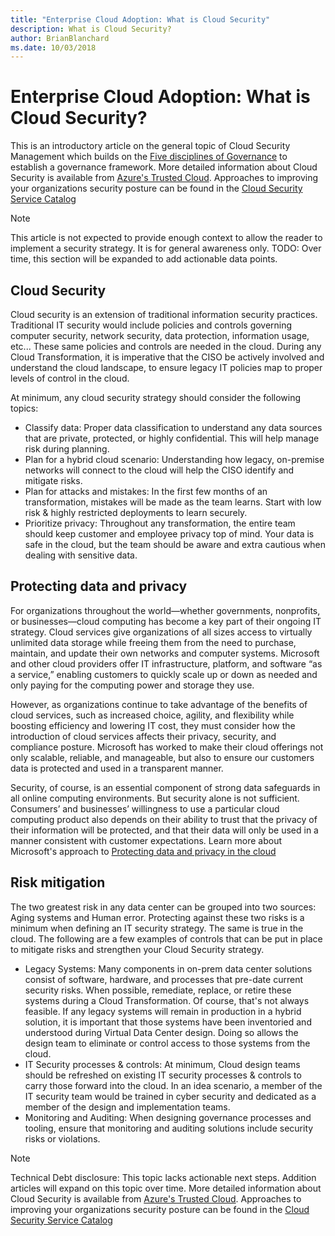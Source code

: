 ```yaml
---
title: "Enterprise Cloud Adoption: What is Cloud Security"
description: What is Cloud Security?
author: BrianBlanchard
ms.date: 10/03/2018
---
```


# Enterprise Cloud Adoption: What is Cloud Security?
This is an introductory article on the general topic of Cloud Security Management which builds on the [Five disciplines of Governance](../overview.md) to establish a governance framework. More detailed information about Cloud Security is available from [Azure's Trusted Cloud](https://azure.microsoft.com/en-us/overview/trusted-cloud/). Approaches to improving your organizations security posture can be found in the [Cloud Security Service Catalog](https://www.microsoft.com/en-us/security/information-protection)

> [!NOTE]
> This article is not expected to provide enough context to allow the reader to implement a security strategy. It is for general awareness only. TODO: Over time, this section will be expanded to add actionable data points.

## Cloud Security

Cloud security is an extension of traditional information security practices. Traditional IT security would include policies and controls governing computer security, network security, data protection, information usage, etc... These same policies and controls are needed in the cloud. During any Cloud Transformation, it is imperative that the CISO be actively involved and understand the cloud landscape, to ensure legacy IT policies map to proper levels of control in the cloud.

At minimum, any cloud security strategy should consider the following topics:

* Classify data: Proper data classification to understand any data sources that are private, protected, or highly confidential. This will help manage risk during planning.
* Plan for a hybrid cloud scenario: Understanding how legacy, on-premise networks will connect to the cloud will help the CISO identify and mitigate risks.
* Plan for attacks and mistakes: In the first few months of an transformation, mistakes will be made as the team learns. Start with low risk & highly restricted deployments to learn securely.
* Prioritize privacy: Throughout any transformation, the entire team should keep customer and employee privacy top of mind. Your data is safe in the cloud, but the team should be aware and extra cautious when dealing with sensitive data.

## Protecting data and privacy

For organizations throughout the world—whether governments, nonprofits, or businesses—cloud computing has become a key part of their ongoing IT strategy. Cloud services give organizations of all sizes access to virtually unlimited data storage while freeing them from the need to purchase, maintain, and update their own networks and computer systems. Microsoft and other cloud providers offer IT infrastructure, platform, and software “as a service,” enabling customers to quickly scale up or down as needed and only paying for the computing power and storage they use.

However, as organizations continue to take advantage of the benefits of cloud services, such as increased choice, agility, and flexibility while boosting efficiency and lowering IT cost, they must consider how the introduction of cloud services affects their privacy, security, and compliance posture. Microsoft has worked to make their cloud offerings not only scalable, reliable, and manageable, but also to ensure our customers data is protected and used in a transparent manner.

Security, of course, is an essential component of strong data safeguards in all online computing environments. But security alone is not sufficient. Consumers’ and businesses’ willingness to use a particular cloud computing product also depends on their ability to trust that the privacy of their information will be protected, and that their data will only be used in a manner consistent with customer expectations. Learn more about Microsoft's approach to [Protecting data and privacy in the cloud](https://go.microsoft.com/fwlink/?LinkId=808242&clcid=0x409)

## Risk mitigation

The two greatest risk in any data center can be grouped into two sources: Aging systems and Human error. Protecting against these two risks is a minimum when defining an IT security strategy. The same is true in the cloud. The following are a few examples of controls that can be put in place to mitigate risks and strengthen your Cloud Security strategy.

* Legacy Systems: Many components in on-prem data center solutions consist of software, hardware, and processes that pre-date current security risks. When possible, remediate, replace, or retire these systems during a Cloud Transformation. Of course, that's not always feasible. If any legacy systems will remain in production in a hybrid solution, it is important that those systems have been inventoried and understood during Virtual Data Center design. Doing so allows the design team to eliminate or control access to those systems from the cloud.
* IT Security processes & controls: At minimum, Cloud design teams should be refreshed on existing IT security processes & controls to carry those forward into the cloud. In an idea scenario, a member of the IT security team would be trained in cyber security and dedicated as a member of the design and implementation teams.
* Monitoring and Auditing: When designing governance processes and tooling, ensure that monitoring and auditing solutions include security risks or violations. 

> [!NOTE]
> Technical Debt disclosure: This topic lacks actionable next steps. Addition articles will expand on this topic over time. More detailed information about Cloud Security is available from [Azure's Trusted Cloud](https://azure.microsoft.com/en-us/overview/trusted-cloud/). Approaches to improving your organizations security posture can be found in the [Cloud Security Service Catalog](https://www.microsoft.com/en-us/security/information-protection)